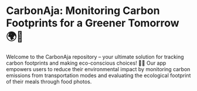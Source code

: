 # CarbonAja: Monitoring Carbon Footprints for a Greener Tomorrow 🌍🌿

Welcome to the CarbonAja repository – your ultimate solution for tracking carbon footprints and making eco-conscious choices! 🚗🥗 Our app empowers users to reduce their environmental impact by monitoring carbon emissions from transportation modes and evaluating the ecological footprint of their meals through food photos.
